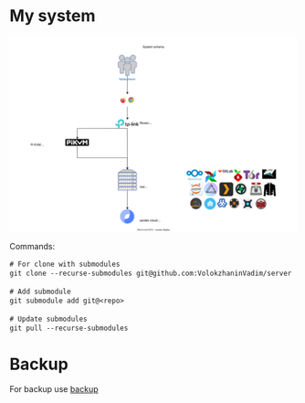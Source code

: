 # My system
![system.svg](./img/system.svg)

Commands:

```
# For clone with submodules
git clone --recurse-submodules git@github.com:VolokzhaninVadim/server

# Add submodule
git submodule add git@<repo>

# Update submodules
git pull --recurse-submodules
```
# Backup
For backup use [backup](./backup)